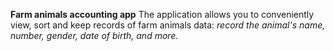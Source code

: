 **Farm animals accounting app**
The application allows you to conveniently view, sort and keep records of farm animals data:
*record the animal's name, number, gender, date of birth, and more.*
